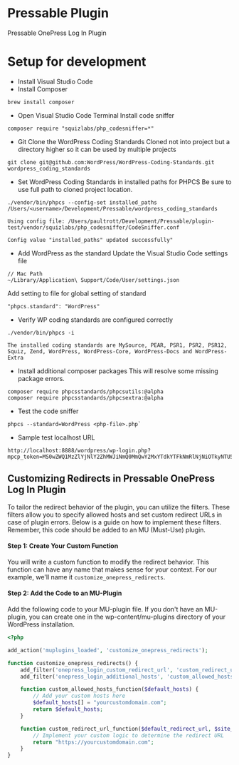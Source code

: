 # Pressable Plugin
Pressable OnePress Log In Plugin

# Setup for development
* Install Visual Studio Code
* Install Composer
```
brew install composer
```
* Open Visual Studio Code Terminal
Install code sniffer
```
composer require "squizlabs/php_codesniffer=*"
```

* Git Clone the WordPress Coding Standards
Cloned not into project but a directory higher so it can be used by multiple projects
```
git clone git@github.com:WordPress/WordPress-Coding-Standards.git wordpress_coding_standards
```

* Set WordPress Coding Standards in installed paths for PHPCS
Be sure to use full path to cloned project location.
```
./vendor/bin/phpcs --config-set installed_paths /Users/<username>/Development/Pressable/wordpress_coding_standards
```
```
Using config file: /Users/paultrott/Development/Pressable/plugin-test/vendor/squizlabs/php_codesniffer/CodeSniffer.conf

Config value "installed_paths" updated successfully"
```

* Add WordPress as the standard
Update the Visual Studio Code settings file
```
// Mac Path
~/Library/Application\ Support/Code/User/settings.json
```

Add setting to file for global setting of standard
```
"phpcs.standard": "WordPress"
```

* Verify WP coding standards are configured correctly
```
./vendor/bin/phpcs -i

The installed coding standards are MySource, PEAR, PSR1, PSR2, PSR12, Squiz, Zend, WordPress, WordPress-Core, WordPress-Docs and WordPress-Extra
```

* Install additional composer packages
This will resolve some missing package errors.
```
composer require phpcsstandards/phpcsutils:@alpha
composer require phpcsstandards/phpcsextra:@alpha
```

* Test the code sniffer
```
phpcs --standard=WordPress <php-file>.php`
```

* Sample test localhost URL
```
http://localhost:8888/wordpress/wp-login.php?mpcp_token=MS0wZWQ1MzZlYjNlY2ZhMWJiNmQ0MmQwY2MxYTdkYTFkNmRlNjNiOTkyNTU5NzYzZDRhYjM4NWI5ZTE2ZmU5MWUw
```

## Customizing Redirects in Pressable OnePress Log In Plugin
To tailor the redirect behavior of the plugin, you can utilize the filters. These filters allow you to specify allowed hosts and set custom redirect URLs in case of plugin errors. 
Below is a guide on how to implement these filters. Remember, this code should be added to an MU (Must-Use) plugin.

#### Step 1: Create Your Custom Function
You will write a custom function to modify the redirect behavior. 
This function can have any name that makes sense for your context. 
For our example, we'll name it `customize_onepress_redirects`.

#### Step 2: Add the Code to an MU-Plugin
Add the following code to your MU-plugin file. If you don't have 
an MU-plugin, you can create one in the wp-content/mu-plugins directory 
of your WordPress installation.

```php
<?php

add_action('muplugins_loaded', 'customize_onepress_redirects');

function customize_onepress_redirects() {
    add_filter('onepress_login_custom_redirect_url', 'custom_redirect_url_function', 10, 3);
    add_filter('onepress_login_additional_hosts', 'custom_allowed_hosts_function');

    function custom_allowed_hosts_function($default_hosts) {
        // Add your custom hosts here
        $default_hosts[] = "yourcustomdomain.com";
        return $default_hosts;
    }

    function custom_redirect_url_function($default_redirect_url, $site_id, $user) {
        // Implement your custom logic to determine the redirect URL
        return "https://yourcustomdomain.com";
    }
}
```
